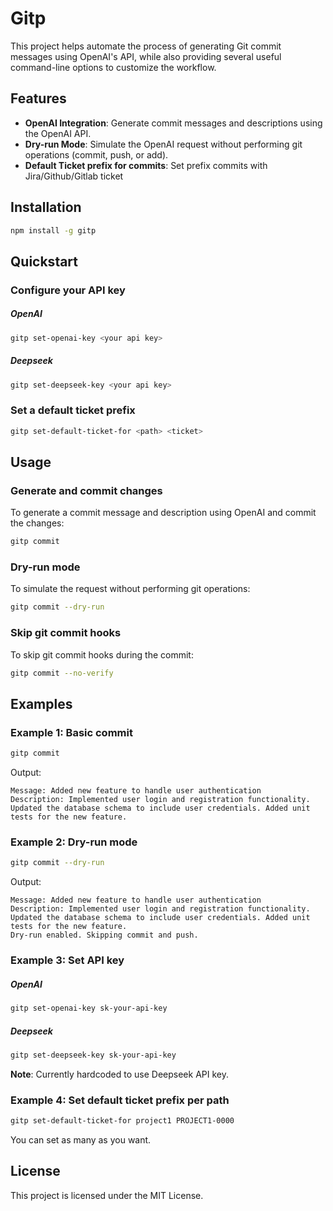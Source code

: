# Gitp

This project helps automate the process of generating Git commit messages using OpenAI's API, while also providing several useful command-line options to customize the workflow.

## Features

- **OpenAI Integration**: Generate commit messages and descriptions using the OpenAI API.
- **Dry-run Mode**: Simulate the OpenAI request without performing git operations (commit, push, or add).
- **Default Ticket prefix for commits**: Set prefix commits with Jira/Github/Gitlab ticket

## Installation

```sh
npm install -g gitp
```

## Quickstart

### Configure your API key

##### OpenAI
```sh
gitp set-openai-key <your api key>
```

##### Deepseek
```sh
gitp set-deepseek-key <your api key>
```

### Set a default ticket prefix

```sh
gitp set-default-ticket-for <path> <ticket>
```

## Usage

### Generate and commit changes

To generate a commit message and description using OpenAI and commit the changes:

```sh
gitp commit
```

### Dry-run mode

To simulate the request without performing git operations:

```sh
gitp commit --dry-run
```

### Skip git commit hooks

To skip git commit hooks during the commit:

```sh
gitp commit --no-verify
```

## Examples

### Example 1: Basic commit

```sh
gitp commit
```

Output:
```
Message: Added new feature to handle user authentication
Description: Implemented user login and registration functionality. Updated the database schema to include user credentials. Added unit tests for the new feature.
```

### Example 2: Dry-run mode

```sh
gitp commit --dry-run
```

Output:
```
Message: Added new feature to handle user authentication
Description: Implemented user login and registration functionality. Updated the database schema to include user credentials. Added unit tests for the new feature.
Dry-run enabled. Skipping commit and push.
```

### Example 3: Set API key

##### OpenAI
```sh
gitp set-openai-key sk-your-api-key
```

##### Deepseek
```sh
gitp set-deepseek-key sk-your-api-key
```

**Note**: Currently hardcoded to use Deepseek API key.

### Example 4: Set default ticket prefix per path

```sh
gitp set-default-ticket-for project1 PROJECT1-0000
```

You can set as many as you want.


## License

This project is licensed under the MIT License.
